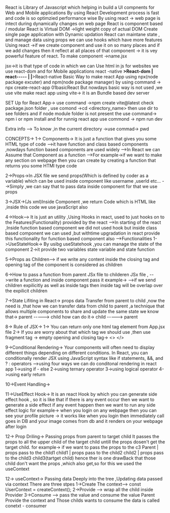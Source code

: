 React is Library of Javascript which helping in build a UI compnents for Web and Mobile applications
    By using React Development process is fast and code is so optimzied performance wise
    By using react -> web page is intect during dynamically changes on web page
    React is component based / modular
    React is Virtual DOM ->light weight copy of actual DOM
    Create single page application with Dynamic updation 
    React can maintane state , and manage data using props
    we can use hooks which have more features
    Using react ->if we create component and use it on so many places and if we add changes then it reflect at all places of that component -> it is vey powerful feature of react.
    To make component ->name.jsx


jsx->it is that type of code in which we can Use html in js
for websites we use react-dom and for Mobile applications react -native 
              ______>React-dom
             |
    react-----
             |
             |______>React-native
Basic Way to make react App using npx(node package excuter) and npm(node package manager) by using command -> npx create-react-app 01basicReact
But nowdays basic way is not used ,we use vite 
make react app using vite-> it is an Bundle based dev server

SET Up for React App->
    use command ->npm create vite@latest
    check package.json folder ,
    use comond ->cd <directory_name> then use dir to see folders and if node module folder is not present the use command-> npm i or npm install
    and for runnig react app use commond -> npm run dev

Extra info --> To know ,in the current directory ->use commad-> pwd

CONCEPTS->
1-> Components-> It is just a function that gives you some HTML type of code
    -->it have function and class based components ,nowdays function based components are  used widely
    -->In React we can Assume that Component as a function
    -->For example->if we want to make any section on webpage then you can create by creating a function that returns you some HTMl type code

2->Props->In JSX file we send props(Which is defined by coder as a variable) which can be used  inside component like username ,userId etc...
    -->Simply ,we can say that to pass data inside component for that we use props

3->JSX->(Js xml)Inside Component ,we return Code which is HTML like ,inside this code we use javaScript also 

4->Hook--> It is just an utility ,Using Hooks in react, used to just hooks on to the      Features(Functionality) provided by the react
     -->In starting of the react ,Inside function based component we did not used hook but inside class based component we can used ,but withtime upgradation in react provide this functionality for function based component also
    -->Functionalities
        1->UseStateHook-> By usibg useStatehook ,you can manage the state of the component
        2->it provide two variables state variable and state function

5->Props as Children--> if we write any content inside the closing tag and opening tag of the component is considered as children
    
6->How to pass a function from parent JSx file to childeren JSx file ,
    -->write a function and inside component pass it 
     example-> <component function = {function}>
    -->if we send children expilicitly as well as inside tags then inside tag will be overlap over the expilicit children

7->State Lifiting in React-> props data Transfer from parent to child ,now the need is ,that how we can transfer data from child to parent ,a technique that allows multiple components to share and update the same state
    we know that->   parent -----> child
            how can do it->  child -----> parent 

8-> Rule of JSX->
                1-> You can return only one html tag element from App.jsx file
                2-> If you are worry about that which tag we should use ,then use fragment tag -> empty opening and closing tag-> <> </>

9->Conditional Rendering-> Your components will often need to display different things depending on different conditions. In React, you can conditionally render JSX using JavaScript syntax like if statements, &&, and ? : operators
       -->using four ways we can do conditonal rendering in react app
       1->using if - else
       2->using ternary operator
       3->using logical operator
       4->using early return

10->Event Handling-> 

11->UseEffect Hook-> It is an react Hook by which you can generate side effect hook , so it is like that if there is any event occur then we want to generate a side effect 
if any event happen then we want to run any side effect logic
        for example-> when you login on any webpage then you can see your profile picture -> it works like when you login then immediately call goes in DB and your image comes from db  and it renders on your webpage after login

12-> Prop Driling-> Passing props from parent to target child 
    It passes the props to all the upper child of the target child untill the props dosen't get the target child. 
    for example-> if we want to pass the props to the c3
                    Parent
                      | props pass to the child1
                    child1
                      |  props pass to the child2
                    child2 
                      |  props pass to the child3
                    child3(tartget child)
    hence ther is one drawBack that those child don't want the props ,which also get,so for this we used the useContext

12-> useContext-> Passing data Deeply into the tree ,Updating data passed via context 
        There are three stpes
        1->Create The context--> const UserContext = createContext();
        2->Provide --> wrap all the child inside Provider
        3->Consume --> pass the value and consume the value
    Parent Provide the context and Those childs wants to consume the data is called conetxt - consumer
     